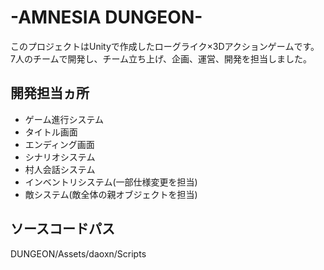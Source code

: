 # -AMNESIA DUNGEON-

このプロジェクトはUnityで作成したローグライク×3Dアクションゲームです。  
7人のチームで開発し、チーム立ち上げ、企画、運営、開発を担当しました。

## 開発担当ヵ所
- ゲーム進行システム
- タイトル画面
- エンディング画面
- シナリオシステム
- 村人会話システム
- インベントリシステム(一部仕様変更を担当)
- 敵システム(敵全体の親オブジェクトを担当)

## ソースコードパス
DUNGEON/Assets/daoxn/Scripts
